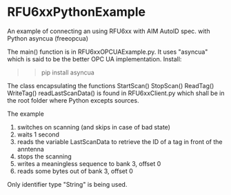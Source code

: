 # RFU6xxPythonExample
An example of connecting an using RFU6xx with AIM AutoID spec. with Python asyncua (freeopcua)

The main() function is in RFU6xxOPCUAExample.py. It uses "asyncua" which is said to be the better OPC UA implementation.
Install: 
>> pip install asyncua

The class encapsulating the functions
StartScan()
StopScan()
ReadTag()
WriteTag()
readLastScanData()
is found in RFU6xxClient.py which shall be in the root folder where Python excepts sources.

The example
1. switches on scanning (and skips in case of bad state)
2. waits 1 second
3. reads the variable LastScanData to retrieve the ID of a tag in front of the anntenna
4. stops the scanning
5. writes a meaningless sequence to bank 3, offset 0
6. reads some bytes out of bank 3, offset 0

Only identifier type "String" is being used.
